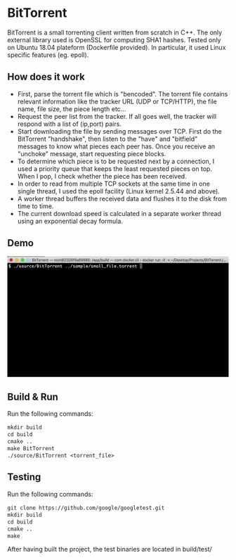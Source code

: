 # BitTorrent

BitTorrent is a small torrenting client written from scratch in C++. The only external library used is OpenSSL for computing SHA1 hashes. Tested only on Ubuntu 18.04 plateform (Dockerfile provided). In particular, it used Linux specific features (eg. epoll).

## How does it work

* First, parse the torrent file which is "bencoded". The torrent file contains relevant
information like the tracker URL (UDP or TCP/HTTP), the file name, file size, the piece length etc...
* Request the peer list from the tracker. If all goes well, the tracker will respond with
a list of (ip,port) pairs.
* Start downloading the file by sending messages over TCP. First do the BitTorrent "handshake", then
listen to the "have" and "bitfield" messages to know what pieces each peer has. Once you receive
an "unchoke" message, start requesting piece blocks.
* To determine which piece is to be requested next by a connection, I used a priority queue that keeps the least requested pieces on top. When I pop, I check whether the piece has been received.
* In order to read from multiple TCP sockets at the same time in one single thread, I used the epoll facility (Linux kernel 2.5.44 and above).
* A worker thread buffers the received data and flushes it to the disk from time to time.
* The current download speed is calculated in a separate worker thread using an exponential decay formula.

## Demo
![demo](demo.gif)

## Build & Run

Run the following commands:

```
mkdir build
cd build
cmake ..
make BitTorrent
./source/BitTorrent <torrent_file>
```

## Testing

Run the following commands:

```
git clone https://github.com/google/googletest.git
mkdir build
cd build
cmake ..
make
```

After having built the project, the test binaries are located
in build/test/

